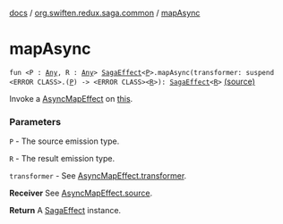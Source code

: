 [docs](../index.md) / [org.swiften.redux.saga.common](index.md) / [mapAsync](./map-async.md)

# mapAsync

`fun <P : `[`Any`](https://kotlinlang.org/api/latest/jvm/stdlib/kotlin/-any/index.html)`, R : `[`Any`](https://kotlinlang.org/api/latest/jvm/stdlib/kotlin/-any/index.html)`> `[`SagaEffect`](-saga-effect/index.md)`<`[`P`](map-async.md#P)`>.mapAsync(transformer: suspend <ERROR CLASS>.(`[`P`](map-async.md#P)`) -> <ERROR CLASS><`[`R`](map-async.md#R)`>): `[`SagaEffect`](-saga-effect/index.md)`<`[`R`](map-async.md#R)`>` [(source)](https://github.com/protoman92/KotlinRedux/tree/master/common/common-saga/src/main/kotlin/org/swiften/redux/saga/common/CommonExtension.kt#L146)

Invoke a [AsyncMapEffect](-async-map-effect/index.md) on [this](map-async/-this-.md).

### Parameters

`P` - The source emission type.

`R` - The result emission type.

`transformer` - See [AsyncMapEffect.transformer](-async-map-effect/transformer.md).

**Receiver**
See [AsyncMapEffect.source](-async-map-effect/source.md).

**Return**
A [SagaEffect](-saga-effect/index.md) instance.

